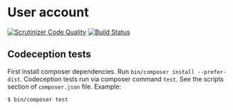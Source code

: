 # User account

[![Scrutinizer Code Quality](https://scrutinizer-ci.com/g/robotE13/user-account/badges/quality-score.png?b=master)](https://scrutinizer-ci.com/g/robotE13/user-account/?branch=master)
[![Build Status](https://scrutinizer-ci.com/g/robotE13/user-account/badges/build.png?b=master)](https://scrutinizer-ci.com/g/robotE13/user-account/build-status/master)

## Codeception tests

First install composer dependencies. Run `bin/composer install --prefer-dist`.
Codeception tests run via composer command `test`. See the scripts section of `composer.json` file.
Example:

```
$ bin/composer test
```
